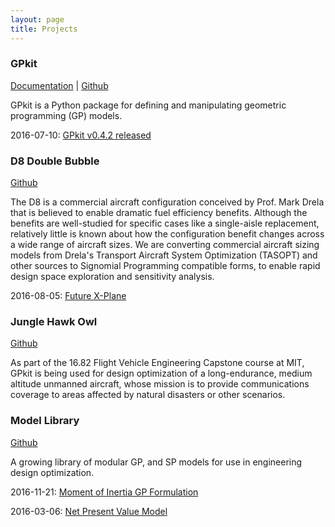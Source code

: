 ```yaml
---
layout: page
title: Projects
---
```


### GPkit
[Documentation](https://gpkit.rtfd.org) | [Github](https://www.github.com/hoburg/gpkit)

GPkit is a Python package for defining and manipulating geometric programming (GP) models.

<div class="news">
<p>
  2016-07-10:
  <a href="posts/2016/GPkit-Release">GPkit v0.4.2 released</a>
</p>
</div>

### D8 Double Bubble
[Github](https://github.com/hoburg/d8)

The D8 is a commercial aircraft configuration conceived by Prof. Mark Drela that is believed to enable dramatic fuel efficiency benefits.
Although the benefits are well-studied for specific cases like a single-aisle replacement, relatively little is known about how the configuration benefit changes across a wide range of aircraft sizes.
We are converting commercial aircraft sizing models from Drela's Transport Aircraft System Optimization (TASOPT) and other sources to Signomial Programming compatible forms, to enable rapid design space exploration and sensitivity analysis.

<div class="news">
<p>
  2016-08-05:
  <a href="posts/2016/nasa-d8-green-aviation">Future X-Plane</a>
</p>
</div>

### Jungle Hawk Owl
[Github](https://www.github.com/hoburg/jho)

As part of the 16.82 Flight Vehicle Engineering Capstone course at MIT, GPkit is being used for design optimization of a long-endurance, medium altitude unmanned aircraft, whose mission is to provide communications coverage to areas affected by natural disasters or other scenarios.

### Model Library
[Github](https://www.github.com/hoburg/gpkit-models)

A growing library of modular GP, and SP models for use in engineering design optimization.

<div class="news">
<p>
  2016-11-21:
  <a href="posts/2016/Beam-Bending">Moment of Inertia GP Formulation</a>
</p>
<p>
  2016-03-06:
  <a href="posts/2016/NPV">Net Present Value Model</a>
</p>
</div>
